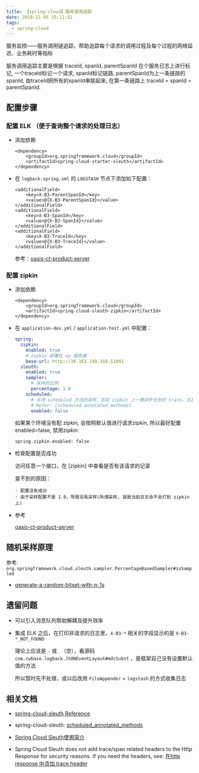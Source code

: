 ```yaml
---
title: 【spring-cloud】服务调用追踪
date: 2018-11-05 15:11:52
tags:
  - spring-cloud
---
```

服务监控——服务调用链追踪，帮助追踪每个请求的调用过程及每个过程的网络延迟、业务耗时等指标

服务调用追踪主要是根据 traceId, spanId, parentSpanId 在个服务日志上进行标记, 一个traceId标记一个请求, spanId标记链路, parentSpanId为上一条链路的spanId, 由traceId把所有的spanId串联起来, 在第一条链路上 traceId = spanId = parentSpanId.


## 配置步骤

### 配置 ELK （便于查询整个请求的处理日志）

  - 添加依赖

      ```
      <dependency>
          <groupId>org.springframework.cloud</groupId>
          <artifactId>spring-cloud-starter-sleuth</artifactId>
      </dependency>
      ```
  - 在 `logback-spring.xml` 的 `LOGSTASH` 节点下添加如下配置：

      ```
      <additionalField>
          <key>X-B3-ParentSpanId</key>
          <value>@{X-B3-ParentSpanId}</value>
      </additionalField>
      <additionalField>
          <key>X-B3-SpanId</key>
          <value>@{X-B3-SpanId}</value>
      </additionalField>
      <additionalField>
          <key>X-B3-TraceId</key>
          <value>@{X-B3-TraceId}</value>
      </additionalField>
      ```
  
      参考：[oasis-ct-product-server](/oasis-ct/oasis-ct-product/src/master/oasis-ct-product-server/src/main/resources/logback-spring.xml)

### 配置 zipkin

  - 添加依赖

      ```pom
      <dependency>
          <groupId>org.springframework.cloud</groupId>
          <artifactId>spring-cloud-sleuth-zipkin</artifactId>
      </dependency>
      ```

  - 在 `application-dev.yml` / `application-test.yml` 中配置：
  
      ```yml
      spring:
        zipkin:
          enabled: true
          # zipkin 部署在 op 服务器
          base-url: http://10.163.149.166:11001
        sleuth:
          enabled: true
          sampler:
            # 采样的比例
            percentage: 1.0
          scheduled:
            # 关闭 scheduled 方法的采样，否则 zipkin 上一堆异步任务的 trace，尤其是 consul watch task
            # Refer: [scheduled_annotated_methods]
            enabled: false
      ```
      
      如果某个环境没有配 zipkin, 会按照默认值进行请求zipkin, 所以最好配置enabled=false, 禁用zipkin:
      
      `spring.zipkin.enabled: false`
  
  - 检查配置是否成功
  
      访问任意一个接口，在 [zipkin] 中查看是否有该请求的记录

      查不到的原因：

        - 配置没有成功
        - 由于采样配置不是 1.0，导致没有采样(所谓采样, 就是当前日志会不会打到 zipkin 上)

  - 参考
  
      [oasis-ct-product-server](/oasis-ct/oasis-ct-product/src/master/oasis-ct-product-server/src/main/resources/config/application-dev.yml)

## 随机采样原理

参考: `org.springframework.cloud.sleuth.sampler.PercentageBasedSampler#isSampled`

- [generate-a-random-bitset-with-n-1s](http://stackoverflow.com/questions/12817946/generate-a-random-bitset-with-n-1s)

## 遗留问题

- 可以引入消息队列帮助解耦及提升效率

- 集成 ELK 之后，在打印非请求的日志里，`X-B3-*` 相关的字段显示的是 `X-B3-*_NOT_FOUND`
  
  理论上应该是 `-` 或 ` `（空），看源码 `com.cwbase.logback.JSONEventLayout#mdcSubst` ，是框架自己没有设置默认值的方法
  
  所以暂时先不处理，或以后改用 `FileAppender` + `logstash` 的方式收集日志
  
## 相关文档

- [spring-cloud-sleuth Reference](https://cloud.spring.io/spring-cloud-sleuth/1.3.x/single/spring-cloud-sleuth.html)

- spring-cloud-sleuth: [scheduled_annotated_methods](https://cloud.spring.io/spring-cloud-static/spring-cloud-sleuth/1.3.4.RELEASE/single/spring-cloud-sleuth.html#__scheduled_annotated_methods)

- [Spring Cloud Sleuth使用简介](https://www.jianshu.com/p/6d6b52c7624f)

- Spring Cloud Sleuth does not add trace/span related headers to the Http Response for security reasons. If you need the headers, see: [在http response 中添加 trace header](https://cloud.spring.io/spring-cloud-sleuth/1.3.x/single/spring-cloud-sleuth.html#_example)
